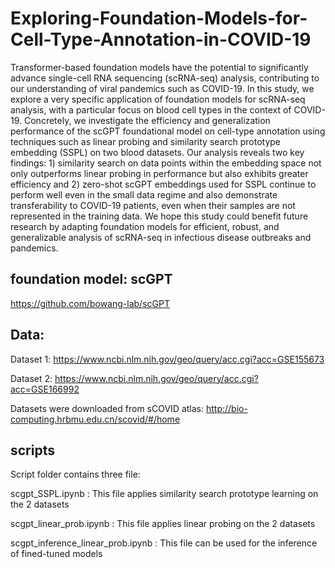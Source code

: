 # Exploring-Foundation-Models-for-Cell-Type-Annotation-in-COVID-19

Transformer-based foundation models have the potential to significantly advance single-cell RNA sequencing (scRNA-seq) analysis, contributing to our understanding of viral pandemics such as COVID-19. In this study, we explore a very specific application of foundation models for scRNA-seq analysis, with a particular focus on blood cell types in the context of COVID-19. Concretely, we investigate the efficiency and generalization performance of the scGPT foundational model on cell-type annotation using techniques such as linear probing and similarity search prototype embedding (SSPL) on two blood datasets. Our analysis reveals two key findings: 1) similarity search on data points within the embedding space not only outperforms linear probing in performance but also exhibits greater efficiency and 2) zero-shot scGPT embeddings used for SSPL continue to perform well even in the small data regime and also demonstrate transferability to COVID-19 patients, even when their samples are not represented in the training data. We hope this study could benefit future research by adapting foundation models for efficient, robust, and generalizable analysis of scRNA-seq in infectious disease outbreaks and pandemics.

## foundation model: scGPT

https://github.com/bowang-lab/scGPT

## Data:
Dataset 1: https://www.ncbi.nlm.nih.gov/geo/query/acc.cgi?acc=GSE155673 

Dataset 2: https://www.ncbi.nlm.nih.gov/geo/query/acc.cgi?acc=GSE166992

Datasets were downloaded from sCOVID atlas: http://bio-computing.hrbmu.edu.cn/scovid/#/home

## scripts
Script folder contains three file:

scgpt_SSPL.ipynb : This file applies similarity search prototype learning on the 2 datasets

scgpt_linear_prob.ipynb : This file applies linear probing on the 2 datasets

scgpt_inference_linear_prob.ipynb : This file can be used for the inference of fined-tuned models
